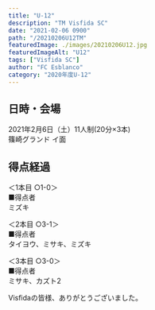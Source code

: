 ```yaml
---
title: "U-12"
description: "TM Visfida SC"
date: "2021-02-06 0900"
path: "/20210206U12TM"
featuredImage: ./images/20210206U12.jpg
featuredImageAlt: "U12"
tags: ["Visfida SC"]
author: "FC Esblanco"
category: "2020年度U-12"
---
```


## 日時・会場

2021年2月6日（土）11人制(20分×3本)<br>
篠崎グランド イ面

## 得点経過

＜1本目 ○1-0＞<br>
■得点者<br>
ミズキ

＜2本目 ○3-1＞<br>
■得点者<br>
タイヨウ、ミサキ、ミズキ

＜3本目 ○3-0＞<br>
■得点者<br>
ミサキ、カズト2



Visfidaの皆様、ありがとうございました。
